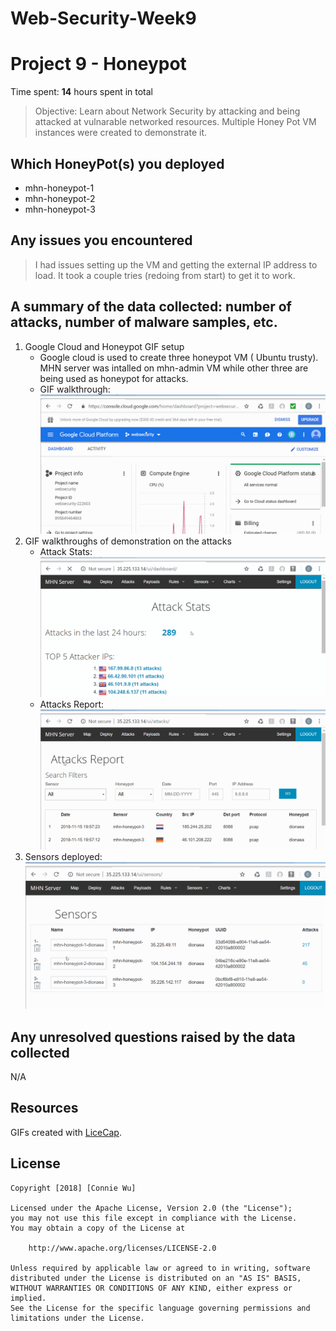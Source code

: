 # Web-Security-Week9

# Project 9 - Honeypot

Time spent: **14** hours spent in total

> Objective: Learn about Network Security by attacking and being attacked at vulnarable networked resources. Multiple Honey Pot VM instances were created to demonstrate it. 

## Which HoneyPot(s) you deployed 
  - mhn-honeypot-1
  - mhn-honeypot-2
  - mhn-honeypot-3

## Any issues you encountered
  > I had issues setting up the VM and getting the external IP address to load. It took a couple tries (redoing from start) to get it to work. 

## A summary of the data collected: number of attacks, number of malware samples, etc.
1. Google Cloud and Honeypot GIF setup
    - Google cloud is used to create three honeypot VM ( Ubuntu trusty). MHN server was intalled on mhn-admin VM while other three are being used as honeypot for attacks. 
    - GIF walkthrough: 
      <img src='gcloud platform.gif' title='Gcloud Platform' width='' alt='' />
2. GIF walkthroughs of demonstration on the attacks
    - Attack Stats: 
      <img src='attacks stats.gif' title='Attacks Stats' width='' alt='' />
    - Attacks Report:
      <img src='attacks report.gif' title='Attacks Report' width='' alt='' /> 
3. Sensors deployed: 
    <img src='sensors.gif' title='Sensors' width='' alt='' />
  
## Any unresolved questions raised by the data collected 
  N/A 

## Resources

GIFs created with [LiceCap](http://www.cockos.com/licecap/).

## License

    Copyright [2018] [Connie Wu]

    Licensed under the Apache License, Version 2.0 (the "License");
    you may not use this file except in compliance with the License.
    You may obtain a copy of the License at

        http://www.apache.org/licenses/LICENSE-2.0

    Unless required by applicable law or agreed to in writing, software
    distributed under the License is distributed on an "AS IS" BASIS,
    WITHOUT WARRANTIES OR CONDITIONS OF ANY KIND, either express or implied.
    See the License for the specific language governing permissions and
    limitations under the License.
